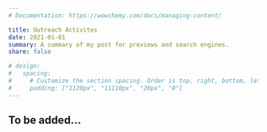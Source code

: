 ```yaml
---
# Documentation: https://wowchemy.com/docs/managing-content/

title: Outreach Activites
date: 2021-01-01
summary: A summary of my post for previews and search engines.
share: false

# design:
#   spacing:
#     # Customize the section spacing. Order is top, right, bottom, left.
#     padding: ["1120px", "11110px", "20px", "0"]
---
```


## To be added...